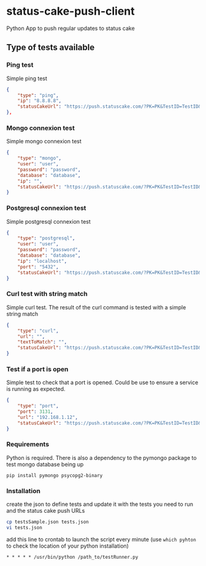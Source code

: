 # status-cake-push-client

Python App to push regular updates to status cake

## Type of tests available

### Ping test

Simple ping test

```json
{
    "type": "ping",
    "ip": "8.8.8.8",
    "statusCakeUrl": "https://push.statuscake.com/?PK=PK&TestID=TestID&time=0"
},
```

### Mongo connexion test

Simple mongo connexion test

```json
{
    "type": "mongo",
    "user": "user",
    "password": "password",
    "database": "database",
    "ip": "",
    "statusCakeUrl": "https://push.statuscake.com/?PK=PK&TestID=TestID&time=0"
}
```

### Postgresql connexion test

Simple postgresql connexion test

```json
{
    "type": "postgresql",
    "user": "user",
    "password": "password",
    "database": "database",
    "ip": "localhost",
    "port": "5432",
    "statusCakeUrl": "https://push.statuscake.com/?PK=PK&TestID=TestID&time=0"
}
```

### Curl test with string match

Simple curl test. The result of the curl command is tested with a simple string match

```json
{
    "type": "curl",
    "url": "",
    "textToMatch": "",
    "statusCakeUrl": "https://push.statuscake.com/?PK=PK&TestID=TestID&time=0"
}
```

### Test if a port is open

Simple test to check that a port is opened. Could be use to ensure a service is running as expected.

```json
{
    "type": "port",
    "port": 3131,
    "url": "192.168.1.12",
    "statusCakeUrl": "https://push.statuscake.com/?PK=PK&TestID=TestID&time=0"
}
```

### Requirements

Python is required. There is also a dependency to the pymongo package to test mongo database being up

```
pip install pymongo psycopg2-binary
```

### Installation

create the json to define tests and update it with the tests you need to run and the status cake push URLs

```bash
cp testsSample.json tests.json
vi tests.json
```

add this line to crontab to launch the script every minute (use `which pyhton` to check the location of your python
installation)

```
* * * * * /usr/bin/python /path_to/testRunner.py
```

